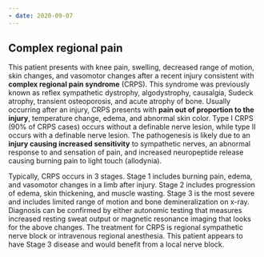 ```yaml
---
- date: 2020-09-07
---
```


## Complex regional pain

<!-- complex regional pain syndrome cause, sx, stages -->

This patient presents with knee pain, swelling,  decreased range of motion, skin changes, and vasomotor changes after a  recent injury consistent with **complex regional pain syndrome** (CRPS). This syndrome was previously known as reflex sympathetic  dystrophy, algodystrophy, causalgia, Sudeck atrophy, transient  osteoporosis, and acute atrophy of bone. Usually occurring after an  injury, CRPS presents with **pain out of proportion to the injury**, temperature change, edema, and abnormal skin color. Type I CRPS (90%  of CRPS cases) occurs without a definable nerve lesion, while type II  occurs with a definable nerve lesion. The pathogenesis is likely due to an **injury causing increased sensitivity** to sympathetic nerves, an abnormal response to and sensation of pain, and increased  neuropeptide release causing burning pain to light touch (allodynia).

Typically, CRPS occurs in 3 stages. Stage 1 includes burning pain, edema, and  vasomotor changes in a limb after injury. Stage 2 includes progression  of edema, skin thickening, and muscle wasting. Stage 3 is the most  severe and includes limited range of motion and bone demineralization on x-ray. Diagnosis can be confirmed by either autonomic testing that  measures increased resting sweat output or magnetic resonance imaging  that looks for the above changes. The treatment for CRPS is regional  sympathetic nerve block or intravenous regional anesthesia. This  patient appears to have Stage 3 disease and would benefit from a local  nerve block.
